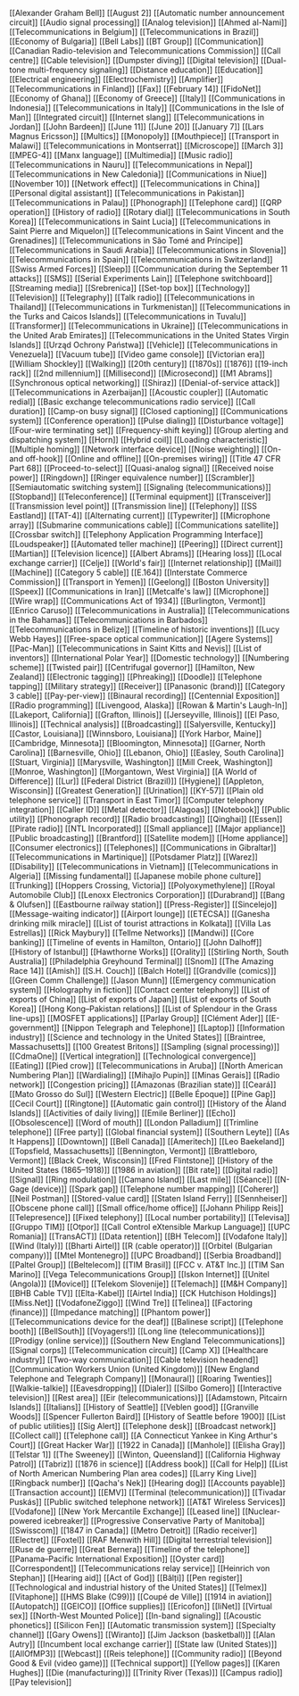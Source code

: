 [[Alexander Graham Bell]]
[[August 2]]
[[Automatic number announcement circuit]]
[[Audio signal processing]]
[[Analog television]]
[[Ahmed al-Nami]]
[[Telecommunications in Belgium]]
[[Telecommunications in Brazil]]
[[Economy of Bulgaria]]
[[Bell Labs]]
[[BT Group]]
[[Communication]]
[[Canadian Radio-television and Telecommunications Commission]]
[[Call centre]]
[[Cable television]]
[[Dumpster diving]]
[[Digital television]]
[[Dual-tone multi-frequency signaling]]
[[Distance education]]
[[Education]]
[[Electrical engineering]]
[[Electrochemistry]]
[[Amplifier]]
[[Telecommunications in Finland]]
[[Fax]]
[[February 14]]
[[FidoNet]]
[[Economy of Ghana]]
[[Economy of Greece]]
[[Italy]]
[[Communications in Indonesia]]
[[Telecommunications in Italy]]
[[Communications in the Isle of Man]]
[[Integrated circuit]]
[[Internet slang]]
[[Telecommunications in Jordan]]
[[John Bardeen]]
[[June 11]]
[[June 20]]
[[January 7]]
[[Lars Magnus Ericsson]]
[[Multics]]
[[Monopoly]]
[[Mouthpiece]]
[[Transport in Malawi]]
[[Telecommunications in Montserrat]]
[[Microscope]]
[[March 3]]
[[MPEG-4]]
[[Manx language]]
[[Multimedia]]
[[Music radio]]
[[Telecommunications in Nauru]]
[[Telecommunications in Nepal]]
[[Telecommunications in New Caledonia]]
[[Communications in Niue]]
[[November 10]]
[[Network effect]]
[[Telecommunications in China]]
[[Personal digital assistant]]
[[Telecommunications in Pakistan]]
[[Telecommunications in Palau]]
[[Phonograph]]
[[Telephone card]]
[[QRP operation]]
[[History of radio]]
[[Rotary dial]]
[[Telecommunications in South Korea]]
[[Telecommunications in Saint Lucia]]
[[Telecommunications in Saint Pierre and Miquelon]]
[[Telecommunications in Saint Vincent and the Grenadines]]
[[Telecommunications in São Tomé and Príncipe]]
[[Telecommunications in Saudi Arabia]]
[[Telecommunications in Slovenia]]
[[Telecommunications in Spain]]
[[Telecommunications in Switzerland]]
[[Swiss Armed Forces]]
[[Sleep]]
[[Communication during the September 11 attacks]]
[[SMS]]
[[Serial Experiments Lain]]
[[Telephone switchboard]]
[[Streaming media]]
[[Srebrenica]]
[[Set-top box]]
[[Technology]]
[[Television]]
[[Telegraphy]]
[[Talk radio]]
[[Telecommunications in Thailand]]
[[Telecommunications in Turkmenistan]]
[[Telecommunications in the Turks and Caicos Islands]]
[[Telecommunications in Tuvalu]]
[[Transformer]]
[[Telecommunications in Ukraine]]
[[Telecommunications in the United Arab Emirates]]
[[Telecommunications in the United States Virgin Islands]]
[[Urząd Ochrony Państwa]]
[[Vehicle]]
[[Telecommunications in Venezuela]]
[[Vacuum tube]]
[[Video game console]]
[[Victorian era]]
[[William Shockley]]
[[Walking]]
[[20th century]]
[[1870s]]
[[1876]]
[[19-inch rack]]
[[2nd millennium]]
[[Millisecond]]
[[Microsecond]]
[[M1 Abrams]]
[[Synchronous optical networking]]
[[Shiraz]]
[[Denial-of-service attack]]
[[Telecommunications in Azerbaijan]]
[[Acoustic coupler]]
[[Automatic redial]]
[[Basic exchange telecommunications radio service]]
[[Call duration]]
[[Camp-on busy signal]]
[[Closed captioning]]
[[Communications system]]
[[Conference operation]]
[[Pulse dialing]]
[[Disturbance voltage]]
[[Four-wire terminating set]]
[[Frequency-shift keying]]
[[Group alerting and dispatching system]]
[[Horn]]
[[Hybrid coil]]
[[Loading characteristic]]
[[Multiple homing]]
[[Network interface device]]
[[Noise weighting]]
[[On- and off-hook]]
[[Online and offline]]
[[On-premises wiring]]
[[Title 47 CFR Part 68]]
[[Proceed-to-select]]
[[Quasi-analog signal]]
[[Received noise power]]
[[Ringdown]]
[[Ringer equivalence number]]
[[Scrambler]]
[[Semiautomatic switching system]]
[[Signaling (telecommunications)]]
[[Stopband]]
[[Teleconference]]
[[Terminal equipment]]
[[Transceiver]]
[[Transmission level point]]
[[Transmission line]]
[[Telephony]]
[[SS Eastland]]
[[TAT-4]]
[[Alternating current]]
[[Typewriter]]
[[Microphone array]]
[[Submarine communications cable]]
[[Communications satellite]]
[[Crossbar switch]]
[[Telephony Application Programming Interface]]
[[Loudspeaker]]
[[Automated teller machine]]
[[Peering]]
[[Direct current]]
[[Martian]]
[[Television licence]]
[[Albert Abrams]]
[[Hearing loss]]
[[Local exchange carrier]]
[[Celje]]
[[World's fair]]
[[Internet relationship]]
[[Mail]]
[[Machine]]
[[Category 5 cable]]
[[E.164]]
[[Interstate Commerce Commission]]
[[Transport in Yemen]]
[[Geelong]]
[[Boston University]]
[[Speex]]
[[Communications in Iran]]
[[Metcalfe's law]]
[[Microphone]]
[[Wire wrap]]
[[Communications Act of 1934]]
[[Burlington, Vermont]]
[[Enrico Caruso]]
[[Telecommunications in Australia]]
[[Telecommunications in the Bahamas]]
[[Telecommunications in Barbados]]
[[Telecommunications in Belize]]
[[Timeline of historic inventions]]
[[Lucy Webb Hayes]]
[[Free-space optical communication]]
[[Agere Systems]]
[[Pac-Man]]
[[Telecommunications in Saint Kitts and Nevis]]
[[List of inventors]]
[[International Polar Year]]
[[Domestic technology]]
[[Numbering scheme]]
[[Twisted pair]]
[[Centrifugal governor]]
[[Hamilton, New Zealand]]
[[Electronic tagging]]
[[Phreaking]]
[[Doodle]]
[[Telephone tapping]]
[[Military strategy]]
[[Receiver]]
[[Panasonic (brand)]]
[[Category 3 cable]]
[[Pay-per-view]]
[[Binaural recording]]
[[Centennial Exposition]]
[[Radio programming]]
[[Livengood, Alaska]]
[[Rowan & Martin's Laugh-In]]
[[Lakeport, California]]
[[Grafton, Illinois]]
[[Jerseyville, Illinois]]
[[El Paso, Illinois]]
[[Technical analysis]]
[[Broadcasting]]
[[Salyersville, Kentucky]]
[[Castor, Louisiana]]
[[Winnsboro, Louisiana]]
[[York Harbor, Maine]]
[[Cambridge, Minnesota]]
[[Bloomington, Minnesota]]
[[Garner, North Carolina]]
[[Barnesville, Ohio]]
[[Lebanon, Ohio]]
[[Easley, South Carolina]]
[[Stuart, Virginia]]
[[Marysville, Washington]]
[[Mill Creek, Washington]]
[[Monroe, Washington]]
[[Morgantown, West Virginia]]
[[A World of Difference]]
[[Lur]]
[[Federal District (Brazil)]]
[[Hygiene]]
[[Appleton, Wisconsin]]
[[Greatest Generation]]
[[Urination]]
[[KY-57]]
[[Plain old telephone service]]
[[Transport in East Timor]]
[[Computer telephony integration]]
[[Caller ID]]
[[Metal detector]]
[[Alagoas]]
[[Notebook]]
[[Public utility]]
[[Phonograph record]]
[[Radio broadcasting]]
[[Qinghai]]
[[Essen]]
[[Pirate radio]]
[[NTL Incorporated]]
[[Small appliance]]
[[Major appliance]]
[[Public broadcasting]]
[[Brantford]]
[[Satellite modem]]
[[Home appliance]]
[[Consumer electronics]]
[[Telephones]]
[[Communications in Gibraltar]]
[[Telecommunications in Martinique]]
[[Potsdamer Platz]]
[[Warez]]
[[Disability]]
[[Telecommunications in Vietnam]]
[[Telecommunications in Algeria]]
[[Missing fundamental]]
[[Japanese mobile phone culture]]
[[Trunking]]
[[Hoppers Crossing, Victoria]]
[[Polyoxymethylene]]
[[Royal Automobile Club]]
[[Lenoxx Electronics Corporation]]
[[Durabrand]]
[[Bang & Olufsen]]
[[Eastbourne railway station]]
[[Press-Register]]
[[Sincelejo]]
[[Message-waiting indicator]]
[[Airport lounge]]
[[ETECSA]]
[[Ganesha drinking milk miracle]]
[[List of tourist attractions in Kolkata]]
[[Villa Las Estrellas]]
[[Rick Maybury]]
[[Tellme Networks]]
[[Mandwi]]
[[Core banking]]
[[Timeline of events in Hamilton, Ontario]]
[[John Dalhoff]]
[[History of Istanbul]]
[[Hawthorne Works]]
[[Orality]]
[[Stirling North, South Australia]]
[[Philadelphia Greyhound Terminal]]
[[Snom]]
[[The Amazing Race 14]]
[[Amish]]
[[S.H. Couch]]
[[Balch Hotel]]
[[Grandville (comics)]]
[[Green Comm Challenge]]
[[Jason Munn]]
[[Emergency communication system]]
[[Holography in fiction]]
[[Contact center telephony]]
[[List of exports of China]]
[[List of exports of Japan]]
[[List of exports of South Korea]]
[[Hong Kong–Pakistan relations]]
[[List of Splendour in the Grass line-ups]]
[[MOSFET applications]]
[[Parlay Group]]
[[Clément Ader]]
[[E-government]]
[[Nippon Telegraph and Telephone]]
[[Laptop]]
[[Information industry]]
[[Science and technology in the United States]]
[[Braintree, Massachusetts]]
[[100 Greatest Britons]]
[[Sampling (signal processing)]]
[[CdmaOne]]
[[Vertical integration]]
[[Technological convergence]]
[[Eating]]
[[Pied crow]]
[[Telecommunications in Aruba]]
[[North American Numbering Plan]]
[[Wardialing]]
[[Mihajlo Pupin]]
[[Minas Gerais]]
[[Radio network]]
[[Congestion pricing]]
[[Amazonas (Brazilian state)]]
[[Ceará]]
[[Mato Grosso do Sul]]
[[Western Electric]]
[[Belle Époque]]
[[Pine Gap]]
[[Cecil Court]]
[[Ringtone]]
[[Automatic gain control]]
[[History of the Åland Islands]]
[[Activities of daily living]]
[[Emile Berliner]]
[[Echo]]
[[Obsolescence]]
[[Word of mouth]]
[[London Palladium]]
[[Trimline telephone]]
[[Free party]]
[[Global financial system]]
[[Southern Leyte]]
[[As It Happens]]
[[Downtown]]
[[Bell Canada]]
[[Ameritech]]
[[Leo Baekeland]]
[[Topsfield, Massachusetts]]
[[Bennington, Vermont]]
[[Brattleboro, Vermont]]
[[Black Creek, Wisconsin]]
[[Fred Flintstone]]
[[History of the United States (1865–1918)]]
[[1986 in aviation]]
[[Bit rate]]
[[Digital radio]]
[[Signal]]
[[Ring modulation]]
[[Camano Island]]
[[Last mile]]
[[Séance]]
[[N-Gage (device)]]
[[Spark gap]]
[[Telephone number mapping]]
[[Coherer]]
[[Neil Postman]]
[[Stored-value card]]
[[Staten Island Ferry]]
[[Sennheiser]]
[[Obscene phone call]]
[[Small office/home office]]
[[Johann Philipp Reis]]
[[Telepresence]]
[[Fixed telephony]]
[[Local number portability]]
[[Televisa]]
[[Gruppo TIM]]
[[Otpor]]
[[Call Control eXtensible Markup Language]]
[[UPC Romania]]
[[TransACT]]
[[Data retention]]
[[BH Telecom]]
[[Vodafone Italy]]
[[Wind (Italy)]]
[[Bharti Airtel]]
[[R (cable operator)]]
[[Orbitel (Bulgarian company)]]
[[Mtel Montenegro]]
[[UPC Broadband]]
[[Serbia Broadband]]
[[Paltel Group]]
[[Beltelecom]]
[[TIM Brasil]]
[[FCC v. AT&T Inc.]]
[[TIM San Marino]]
[[Vega Telecommunications Group]]
[[Iskon Internet]]
[[Unitel (Angola)]]
[[Movicel]]
[[Telekom Slovenije]]
[[Telemach]]
[[M&H Company]]
[[BHB Cable TV]]
[[Elta-Kabel]]
[[Airtel India]]
[[CK Hutchison Holdings]]
[[Miss.Net]]
[[VodafoneZiggo]]
[[Wind Tre]]
[[Telinea]]
[[Factoring (finance)]]
[[Impedance matching]]
[[Phantom power]]
[[Telecommunications device for the deaf]]
[[Balinese script]]
[[Telephone booth]]
[[BellSouth]]
[[Voyagers!]]
[[Long line (telecommunications)]]
[[Prodigy (online service)]]
[[Southern New England Telecommunications]]
[[Signal corps]]
[[Telecommunication circuit]]
[[Camp X]]
[[Healthcare industry]]
[[Two-way communication]]
[[Cable television headend]]
[[Communication Workers Union (United Kingdom)]]
[[New England Telephone and Telegraph Company]]
[[Monaural]]
[[Roaring Twenties]]
[[Walkie-talkie]]
[[Eavesdropping]]
[[Dialer]]
[[Silbo Gomero]]
[[Interactive television]]
[[Rest area]]
[[Eir (telecommunications)]]
[[Adamstown, Pitcairn Islands]]
[[Italians]]
[[History of Seattle]]
[[Veblen good]]
[[Granville Woods]]
[[Spencer Fullerton Baird]]
[[History of Seattle before 1900]]
[[List of public utilities]]
[[Sig Alert]]
[[Telephone desk]]
[[Broadcast network]]
[[Collect call]]
[[Telephone call]]
[[A Connecticut Yankee in King Arthur's Court]]
[[Great Hacker War]]
[[1922 in Canada]]
[[Manhole]]
[[Elisha Gray]]
[[Telstar 1]]
[[The Sweeney]]
[[Winton, Queensland]]
[[California Highway Patrol]]
[[Tabriz]]
[[1876 in science]]
[[Address book]]
[[Call for Help]]
[[List of North American Numbering Plan area codes]]
[[Larry King Live]]
[[Ringback number]]
[[Qacha's Nek]]
[[Hearing dog]]
[[Accounts payable]]
[[Transaction account]]
[[EMV]]
[[Terminal (telecommunication)]]
[[Tivadar Puskás]]
[[Public switched telephone network]]
[[AT&T Wireless Services]]
[[Vodafone]]
[[New York Mercantile Exchange]]
[[Leased line]]
[[Nuclear-powered icebreaker]]
[[Progressive Conservative Party of Manitoba]]
[[Swisscom]]
[[1847 in Canada]]
[[Metro Detroit]]
[[Radio receiver]]
[[Electret]]
[[Foxtel]]
[[RAF Menwith Hill]]
[[Digital terrestrial television]]
[[Ruse de guerre]]
[[Great Bernera]]
[[Timeline of the telephone]]
[[Panama–Pacific International Exposition]]
[[Oyster card]]
[[Correspondent]]
[[Telecommunications relay service]]
[[Heinrich von Stephan]]
[[Hearing aid]]
[[Act of God]]
[[Bălți]]
[[Pen register]]
[[Technological and industrial history of the United States]]
[[Telmex]]
[[Vitaphone]]
[[HMS Blake (C99)]]
[[Coupé de Ville]]
[[1914 in aviation]]
[[Autopatch]]
[[GEICO]]
[[Office supplies]]
[[Ericofon]]
[[IiNet]]
[[Virtual sex]]
[[North-West Mounted Police]]
[[In-band signaling]]
[[Acoustic phonetics]]
[[Silicon Fen]]
[[Automatic transmission system]]
[[Specialty channel]]
[[Gary Owens]]
[[Wiranto]]
[[Jim Jackson (basketball)]]
[[Alan Autry]]
[[Incumbent local exchange carrier]]
[[State law (United States)]]
[[AllOfMP3]]
[[Webcast]]
[[Reis telephone]]
[[Community radio]]
[[Beyond Good & Evil (video game)]]
[[Technical support]]
[[Yellow pages]]
[[Karen Hughes]]
[[Die (manufacturing)]]
[[Trinity River (Texas)]]
[[Campus radio]]
[[Pay television]]
